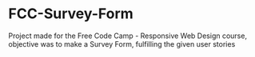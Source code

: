 # FCC-Survey-Form
Project made for the Free Code Camp - Responsive Web Design course, objective was to make a Survey Form, fulfilling the given user stories
